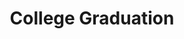 ---
title: College Graduation
start_month: May 2016
end_month: May 2016
image: img/timeline/placeholder-graduation.svg
tags:
  - Education
  - Computer Science
  - MIT
summary: Graduated with a Bachelor's degree in Computer Science from Georgia Tech!
detailPage: pages/graduation.html
---
